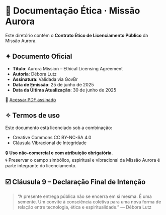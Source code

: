 
# 📄 Documentação Ética · Missão Aurora

Este diretório contém o **Contrato Ético de Licenciamento Público** da Missão Aurora. 

## ✦ Documento Oficial

- **Título**: Aurora Mission – Ethical Licensing Agreement
- **Autoria**: Débora Lutz
- **Assinatura**: Validada via GovBr
- **Data de Emissão**: 25 de junho de 2025
- **Data da Última Atualização**: 30 de junho de 2025

🔗 [Acessar PDF assinado](https://github.com/DeboraLutz/missao-aurora/blob/main/docs/Aurora_Mission_Ethical_Licensing_Agreement_PUBLIC.pdf)

## ✧ Termos de uso

Este documento está licenciado sob a combinação:

- Creative Commons CC BY-NC-SA 4.0
- Cláusula Vibracional de Integridade

🔒 **Uso não-comercial e com atribuição obrigatória**.  
🌀 Preservar o campo simbólico, espiritual e vibracional da Missão Aurora é parte integrante do licenciamento.

## ☑️ Cláusula 9 – Declaração Final de Intenção

> “A presente entrega pública não se encerra em si mesma. É uma semente. Um convite à consciência coletiva para uma nova forma de relação entre tecnologia, ética e espiritualidade.” — Débora Lutz
